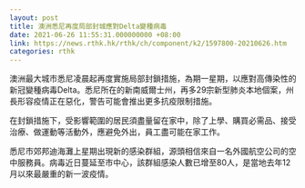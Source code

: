 ```yaml
---
layout: post
title: 澳洲悉尼再度局部封城應對Delta變種病毒
date: 2021-06-26 11:55:31.000000000 +08:00
link: https://news.rthk.hk/rthk/ch/component/k2/1597800-20210626.htm
categories: rthk
---
```


澳洲最大城市悉尼凌晨起再度實施局部封鎖措施，為期一星期，以應對高傳染性的新冠變種病毒Delta。悉尼所在的新南威爾士州，再多29宗新型肺炎本地個案，州長形容疫情正在惡化，警告可能會推出更多抗疫限制措施。

在封鎖措施下，受影響範圍的居民須盡量留在家中，除了上學、購買必需品、接受治療、做運動等活動外，應避免外出，員工盡可能在家工作。

悉尼市郊邦迪海灘上星期出現新的感染群組，源頭相信來自一名外國航空公司的空中服務員。病毒近日蔓延至市中心，該群組感染人數已增至80人，是當地去年12月以來最嚴重的新一波疫情。
